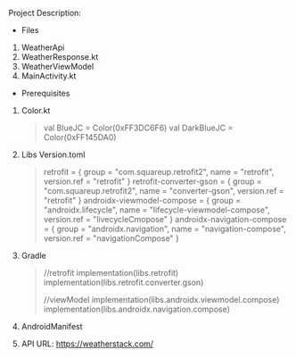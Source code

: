 Project Description:
- Files
1. WeatherApi
2. WeatherResponse.kt
3. WeatherViewModel
4. MainActivity.kt

- Prerequisites
1. Color.kt
   > val BlueJC = Color(0xFF3DC6F6)
   > val DarkBlueJC = Color(0xFF145DA0)
   
3. Libs Version.toml
   > retrofit = { group = "com.squareup.retrofit2", name = "retrofit", version.ref = "retrofit" }
   > retrofit-converter-gson = { group = "com.squareup.retrofit2", name = "converter-gson", version.ref = "retrofit" }
   > androidx-viewmodel-compose = { group = "androidx.lifecycle", name = "lifecycle-viewmodel-compose", version.ref = "livecycleCmopose" }
   > androidx-navigation-compose = { group = "androidx.navigation", name = "navigation-compose", version.ref = "navigationCompose" }
   
4. Gradle
   >//retrofit
   > implementation(libs.retrofit)
   > implementation(libs.retrofit.converter.gson)
   >
   > //viewModel
   > implementation(libs.androidx.viewmodel.compose)
   > implementation(libs.androidx.navigation.compose)
   
6. AndroidManifest <uses-permission android:name="android.permission.INTERNET"/>
7. API URL: https://weatherstack.com/ 
